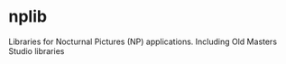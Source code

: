 # nplib

Libraries for Nocturnal Pictures (NP) applications.
Including Old Masters Studio libraries
